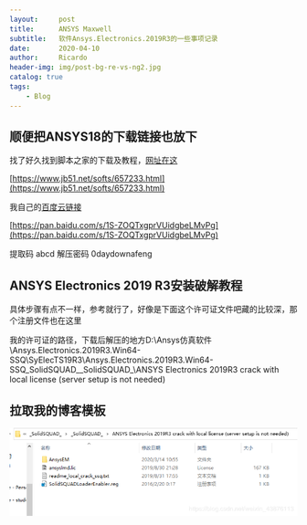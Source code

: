 ```yaml
---
layout:     post
title:      ANSYS Maxwell
subtitle:   软件Ansys.Electronics.2019R3的一些事项记录
date:       2020-04-10
author:     Ricardo
header-img: img/post-bg-re-vs-ng2.jpg
catalog: true
tags:
    - Blog
---
```


<!-- > 正所谓前人栽树，后人乘凉。
> 
> 
> 
>  -->

## 顺便把ANSYS18的下载链接也放下
找了好久找到脚本之家的下载及教程，[网址在这](https://www.jb51.net/softs/657233.html)

[https://www.jb51.net/softs/657233.html](https://www.jb51.net/softs/657233.html)

我自己的[百度云链接](https://pan.baidu.com/s/1S-ZOQTxgprVUidgbeLMvPg)

[https://pan.baidu.com/s/1S-ZOQTxgprVUidgbeLMvPg](https://pan.baidu.com/s/1S-ZOQTxgprVUidgbeLMvPg)

提取码 abcd
解压密码 0daydownafeng

## ANSYS Electronics 2019 R3安装破解教程
具体步骤有点不一样，参考就行了，好像是下面这个许可证文件吧藏的比较深，那个注册文件也在这里

我的许可证的路径，下载后解压的地方D:\Ansys仿真软件\Ansys.Electronics.2019R3.Win64-SSQ\SyElecTS19R3\Ansys.Electronics.2019R3.Win64-SSQ\_SolidSQUAD_\_SolidSQUAD_\ANSYS Electronics 2019R3 crack with local license (server setup is not needed)


## 拉取我的博客模板

![aa](https://raw.githubusercontent.com/fsricardo/fsricardo.github.io/master/img/20200408090421566.png)

